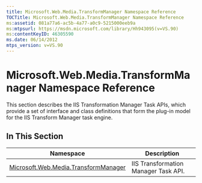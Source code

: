 ```yaml
---
title: Microsoft.Web.Media.TransformManager Namespace Reference
TOCTitle: Microsoft.Web.Media.TransformManager Namespace Reference
ms:assetid: 081a77a6-ac5b-4a77-a0c9-5215000eeb9a
ms:mtpsurl: https://msdn.microsoft.com/library/Hh943095(v=VS.90)
ms:contentKeyID: 46305590
ms.date: 06/14/2012
mtps_version: v=VS.90
---
```


# Microsoft.Web.Media.TransformManager Namespace Reference

This section describes the IIS Transformation Manager Task APIs, which provide a set of interface and class definitions that form the plug-in model for the IIS Transform Manager task engine.

## In This Section

|Namespace|Description|
|--- |--- |
|[Microsoft.Web.Media.TransformManager](microsoft-web-media-transformmanager-namespace.md)|IIS Transformation Manager Task API.|


